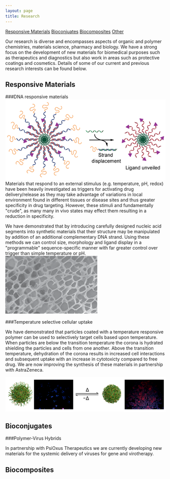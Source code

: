 ```yaml
---
layout: page
title: Research
---
```

<nav class="pagenav">
    <a href="#responsive">Responsive Materials</a>
    <a href="#bioconj">Bioconjuates</a>
    <a href="#biocomp">Biocomposites</a>
    <a href="#">Other</a>
</nav>


Our research is diverse and encompasses aspects of organic and polymer chemistries, materials science, pharmacy and biology. We have a strong focus on the development of new materials for biomedical purposes such as therapeutics and diagnostics but also work in areas such as protective coatings and cosmetics. Details of some of our current and previous research interests can be found below.

## <a name="responsive"></a>Responsive Materials

###DNA responsive materials
<img class="inline-right" alt="Schematic of hide-reveal DNA micelles" src="img/dna_micelles.png">
Materials that respond to an external stimulus (e.g. temperature, pH, redox) have been heavily investigated as triggers for activating drug delivery/release as they may take advantage of variations in local environment found in different tissues or disease sites and thus greater specificity in drug targeting. However, these stimuli and fundamentally "crude", as many many in vivo states may effect them resulting in a reduction in specificity.

We have demonstrated that by introducing carefully designed nucleic acid segments into synthetic materials that their structure may be manipulated by addition of an additional complementary DNA strand. Using these methods we can control size, morphology and ligand display in a "programmable" sequence-specific manner with far greater control over trigger than simple temperature or pH.
<img class="inline-left" alt="Electron micrograph of DNA-based hydrogel after treatment with complementary DNA" src="img/dna_gels.png" >

###Temperature selective cellular uptake

We have demonstrated that particles coated with a temperature responsive polymer can be used to selectively target cells based upon temperature. When particles are below the transition temperature the corona is hydrated shielding the particles and cells from one another. Above the transition temperature, dehydration of the corona results in increased cell interactions and subsequent uptake with an increase in cytotoxicty compared to free drug. We are now improving the synthesis of these materials in partnership with AstraZeneca.

![Temperature controlled uptake of particles into cells](img/t_controlled_uptake.png)

## <a name="bioconj"></a>Bioconjugates

###Polymer-Virus Hybrids

In partnership with PsiOxus Therapeutics we are currently developing new materials for the systemic delivery of viruses for gene and virotherapy.


## <a name="biocomp"></a>Biocomposites
